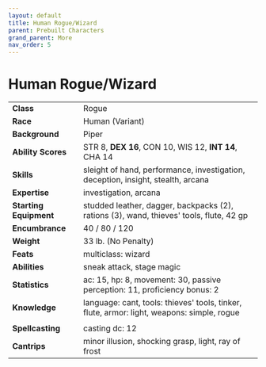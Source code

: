 ```yaml
---
layout: default
title: Human Rogue/Wizard
parent: Prebuilt Characters
grand_parent: More
nav_order: 5
---
```


# Human Rogue/Wizard

|                        |                                                                                            |
| :--------------------- | :----------------------------------------------------------------------------------------- |
| **Class**              | Rogue                                                                                      |
| **Race**               | Human (Variant)                                                                            |
| **Background**         | Piper                                                                                      |
| **Ability Scores**     | STR 8, **DEX 16**, CON 10, WIS 12, **INT 14**, CHA 14                                      |
| **Skills**             | sleight of hand, performance, investigation, deception, insight, stealth, arcana           |
| **Expertise**          | investigation, arcana                                                                      |
| **Starting Equipment** | studded leather, dagger, backpacks (2), rations (3), wand, thieves' tools, flute, 42 gp    |
| **Encumbrance**        | 40 / 80 / 120                                                                              |
| **Weight**             | 33 lb. (No Penalty)                                                                        |
| **Feats**              | multiclass: wizard                                                                         |
| **Abilities**          | sneak attack, stage magic                                                                  |
| **Statistics**         | ac: 15, hp: 8, movement: 30, passive perception: 11, proficiency bonus: 2                  |
| **Knowledge**          | language: cant, tools: thieves' tools, tinker, flute, armor: light, weapons: simple, rogue |
|                        |                                                                                            |
| **Spellcasting**       | casting dc: 12                                                                             |
| **Cantrips**           | minor illusion, shocking grasp, light, ray of frost                                        |